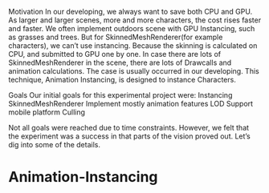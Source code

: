 Motivation
In our developing, we always want to save both CPU and GPU. As larger and larger scenes, more and more characters, the cost rises faster and faster. We often implement outdoors scene with GPU Instancing, such as grasses and trees. But for SkinnedMeshRenderer(for example characters), we can’t use instancing. Because the skinning is calculated on CPU, and submitted to GPU one by one. In case there are lots of SkinnedMeshRenderer in the scene, there are lots of Drawcalls and animation calculations. The case is usually occurred in our developing. This technique, Animation Instancing, is designed to instance Characters. 


Goals
Our initial goals for this experimental project were:
Instancing SkinnedMeshRenderer 
Implement mostly animation features
LOD
Support mobile platform
Culling

Not all goals were reached due to time constraints. However, we felt that the experiment was a success in that parts of the vision proved out. Let’s dig into some of the details.

# Animation-Instancing
